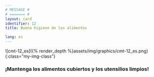 ```yaml
---
# MESSAGE #
# ======= #
layout: card
identifier: 12
title: Buena higiene de los alimentos

lang: es
---
```


![cmt-12_es]({% render_depth %}assets/img/graphics/cmt-12_es.png){:class="my-img-class"}

### ¡Mantenga los alimentos cubiertos y los utensilios limpios!
